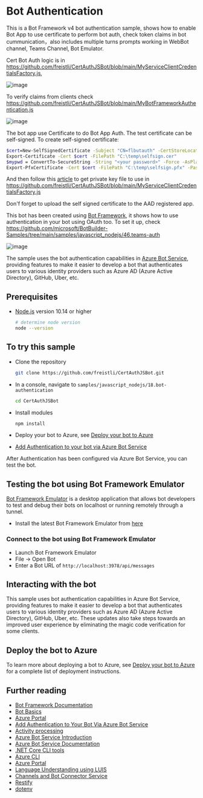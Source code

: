 # Bot Authentication

This is a Bot Framework v4 bot authentication sample, shows how to enable Bot App to use certificate to perform bot auth, check token claims in bot cummunication，also includes multiple turns prompts working in WebBot channel, Teams Channel, Bot Emulator. 

Cert Bot Auth logic is in https://github.com/freistli/CertAuthJSBot/blob/main/MyServiceClientCredentialsFactory.js, 

![image](https://user-images.githubusercontent.com/8623897/191971918-745654a9-e8a8-4d1d-b36e-90a16e5778de.png)

To verify claims from clients check https://github.com/freistli/CertAuthJSBot/blob/main/MyBotFrameworkAuthentication.js 

![image](https://user-images.githubusercontent.com/8623897/191972014-1add3a7e-646f-4981-90c2-e79b549e979c.png)


The bot app use Certificate to do Bot App Auth. The test certificate can be self-signed. To create self-signed certificate:

  ```bash
$cert=New-SelfSignedCertificate -Subject "CN=flbutauth" -CertStoreLocation "Cert:\CurrentUser\My"  -KeyExportPolicy Exportable -KeySpec Signature
Export-Certificate -Cert $cert -FilePath "C:\temp\selfsign.cer"  
$mypwd = ConvertTo-SecureString -String "<your password>" -Force -AsPlainText
Export-PfxCertificate -Cert $cert -FilePath "C:\temp\selfsign.pfx" -Password $mypwd
```

And then follow this [article](https://helpcenter.gsx.com/hc/en-us/articles/115015887447-Extracting-Certificate-crt-and-PrivateKey-key-from-a-Certificate-pfx-File#:~:text=Creating%20your%20privateKey.key%20file%3A%201%20Return%20to%20the,new%20Notepad%20file%20extension%20to%20.key.%20More%20items)  to get private key file to use in https://github.com/freistli/CertAuthJSBot/blob/main/MyServiceClientCredentialsFactory.js

Don'f forget to upload the self signed certificate to the AAD registered app.

This bot has been created using [Bot Framework](https://dev.botframework.com), it shows how to use authentication in your bot using OAuth too. To set it up, check https://github.com/microsoft/BotBuilder-Samples/tree/main/samples/javascript_nodejs/46.teams-auth 

![image](https://user-images.githubusercontent.com/8623897/191971634-92383393-96f8-400c-ac87-991d4d34f00d.png)


The sample uses the bot authentication capabilities in [Azure Bot Service](https://docs.botframework.com), providing features to make it easier to develop a bot that authenticates users to various identity providers such as Azure AD (Azure Active Directory), GitHub, Uber, etc. 

## Prerequisites

- [Node.js](https://nodejs.org) version 10.14 or higher

    ```bash
    # determine node version
    node --version
    ```

## To try this sample

- Clone the repository

    ```bash
    git clone https://github.com/freistli/CertAuthJSBot.git
    ```

- In a console, navigate to `samples/javascript_nodejs/18.bot-authentication`

    ```bash
    cd CertAuthJSBot
    ```

- Install modules

    ```bash
    npm install
    ```

- Deploy your bot to Azure, see [Deploy your bot to Azure](https://aka.ms/azuredeployment)

- [Add Authentication to your bot via Azure Bot Service](https://docs.microsoft.com/en-us/azure/bot-service/bot-builder-authentication?view=azure-bot-service-4.0&tabs=csharp)

After Authentication has been configured via Azure Bot Service, you can test the bot.

## Testing the bot using Bot Framework Emulator

[Bot Framework Emulator](https://github.com/microsoft/botframework-emulator) is a desktop application that allows bot developers to test and debug their bots on localhost or running remotely through a tunnel.

- Install the latest Bot Framework Emulator from [here](https://github.com/Microsoft/BotFramework-Emulator/releases)

### Connect to the bot using Bot Framework Emulator

- Launch Bot Framework Emulator
- File -> Open Bot
- Enter a Bot URL of `http://localhost:3978/api/messages`

## Interacting with the bot

This sample uses bot authentication capabilities in Azure Bot Service, providing features to make it easier to develop a bot that authenticates users to various identity providers such as Azure AD (Azure Active Directory), GitHub, Uber, etc. These updates also take steps towards an improved user experience by eliminating the magic code verification for some clients.

## Deploy the bot to Azure

To learn more about deploying a bot to Azure, see [Deploy your bot to Azure](https://aka.ms/azuredeployment) for a complete list of deployment instructions.

## Further reading

- [Bot Framework Documentation](https://docs.botframework.com)
- [Bot Basics](https://docs.microsoft.com/azure/bot-service/bot-builder-basics?view=azure-bot-service-4.0)
- [Azure Portal](https://portal.azure.com)
- [Add Authentication to Your Bot Via Azure Bot Service](https://docs.microsoft.com/en-us/azure/bot-service/bot-builder-authentication?view=azure-bot-service-4.0&tabs=csharp)
- [Activity processing](https://docs.microsoft.com/en-us/azure/bot-service/bot-builder-concept-activity-processing?view=azure-bot-service-4.0)
- [Azure Bot Service Introduction](https://docs.microsoft.com/azure/bot-service/bot-service-overview-introduction?view=azure-bot-service-4.0)
- [Azure Bot Service Documentation](https://docs.microsoft.com/azure/bot-service/?view=azure-bot-service-4.0)
- [.NET Core CLI tools](https://docs.microsoft.com/en-us/dotnet/core/tools/?tabs=netcore2x)
- [Azure CLI](https://docs.microsoft.com/cli/azure/?view=azure-cli-latest)
- [Azure Portal](https://portal.azure.com)
- [Language Understanding using LUIS](https://docs.microsoft.com/en-us/azure/cognitive-services/luis/)
- [Channels and Bot Connector Service](https://docs.microsoft.com/en-us/azure/bot-service/bot-concepts?view=azure-bot-service-4.0)
- [Restify](https://www.npmjs.com/package/restify)
- [dotenv](https://www.npmjs.com/package/dotenv)
